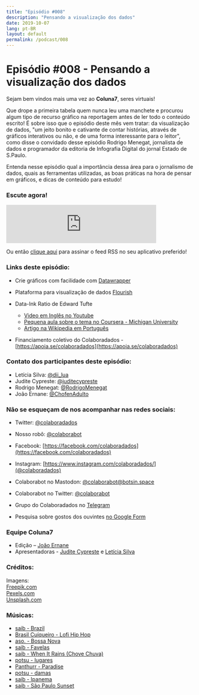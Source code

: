 ```yaml
---
title: "Episódio #008"
description: "Pensando a visualização dos dados"
date: 2019-10-07
lang: pt-BR
layout: default
permalink: /podcast/008
---
```


# Episódio #008 - Pensando a visualização dos dados

Sejam bem vindos mais uma vez ao **Coluna7**, seres virtuais!

Que drope a primeira tabela quem nunca leu uma manchete e procurou algum tipo de recurso gráfico na reportagem antes de ler todo o conteúdo escrito! É sobre isso que o episódio deste mês vem tratar: da visualização de dados, "um jeito bonito e cativante de contar histórias, através de gráficos interativos ou não, e de uma forma interessante para o leitor", como disse o convidado desse episódio Rodrigo Menegat, jornalista de dados e programador da editoria de Infografia Digital do jornal Estado de S.Paulo.

Entenda nesse episódio qual a importância dessa área para o jornalismo de dados, quais as ferramentas utilizadas, as boas práticas na hora de pensar em gráficos, e dicas de conteúdo para estudo!

### Escute agora!

<iframe src="https://anchor.fm/coluna7/embed/episodes/Episdio-008---Pensando-a-visualizao-dos-dados-e6cqft" height="102px" width="400px" frameborder="0" scrolling="no"></iframe>

Ou então [clique aqui](https://anchor.fm/s/951cc10/podcast/rss) para assinar o feed RSS no seu aplicativo preferido!

### Links deste episódio:

- Crie gráficos com facilidade com [Datawrapper](https://www.datawrapper.de/)
- Plataforma para visualização de dados [Flourish](https://flourish.studio/)
- Data-Ink Ratio de Edward Tufte

  - [Video em Inglês no Youtube](https://www.youtube.com/watch?v=JIMUzJzqaA8)
  - [Pequena aula sobre o tema no Coursera - Michigan University](https://www.coursera.org/lecture/python-plotting/graphical-heuristics-data-ink-ratio-edward-tufte-qFnP9)
  - [Artigo na Wikipedia em Português](https://pt.wikipedia.org/wiki/Data-ink)

- Financiamento coletivo do Colaboradados - [https://apoia.se/colaboradados](https://apoia.se/colaboradados)

### Contato dos participantes deste episódio:

- Letícia Silva: [@dii_lua](https://www.twitter.com/dii_lua)
- Judite Cypreste: [@juditecypreste](https://www.twitter.com/juditecypreste)
- Rodrigo Menegat: [@RodrigoMenegat](https://twitter.com/RodrigoMenegat)
- João Ernane: [@ChofenAdulto](https://twitter.com/ChofenAdulto)

### Não se esqueçam de nos acompanhar nas redes sociais:

- Twitter: [@colaboradados](https://twitter.com/colaboradados)
- Nosso robô: [@colaborabot](https://twitter.com/colabora_bot)
- Facebook: [https://facebook.com/colaboradados](https://facebook.com/colaboradados)
- Instagram: [https://www.instagram.com/colaboradados/](@colaboradados)

- Colaborabot no Mastodon: [@colaborabot@botsin.space](https://botsin.space/@colaborabot)
- Colaborabot no Twitter: [@colaborabot](https://twitter.com/colabora_bot)

- Grupo do Colaboradados no [Telegram](t.me/colaboradados)
- Pesquisa sobre gostos dos ouvintes [no Google Form](https://docs.google.com/forms/d/e/1FAIpQLSc3cHzm0CdRLY58jbYZjjcYj7q7mI9lsYx5ljLtWJ122MtUcA/viewform)

### Equipe Coluna7

- Edição – [João Ernane](https://twitter.com/ChofenAdulto)
- Apresentadoras - [Judite Cypreste](https://twitter.com/juditecypreste) e [Letícia Silva](https://twitter.com/dii_lua)

### Créditos:

Imagens:  
[Freepik.com](https://www.freepik.com/)  
[Pexels.com](https://www.pexels.com)  
[Unsplash.com](https://unsplash.com)

### Músicas:

- [saib - Brazil](https://soundcloud.com/saib_eats/brazil)
- [Brasil Cuíqueiro - Lofi Hip Hop](https://youtu.be/-h2-TTsyuv8)
- [aso. - Bossa Nova](https://soundcloud.com/aricogle/bossa-nova)
- [saib - Favelas](https://soundcloud.com/cultclassicrecords/saib-03-favelas)
- [saib - When It Rains (Chove Chuva)](https://soundcloud.com/cultclassicrecords/saib-02-when-it-rains-chove)
- [potsu - lugares](https://soundcloud.com/potsupotsu/lugares)
- [Panthurr - Paradise](https://soundcloud.com/panthurr/paradise)
- [potsu - damas](https://soundcloud.com/potsupotsu/damas)
- [saib - Ipanema](https://soundcloud.com/cultclassicrecords/saib-08-ipanema)
- [saib - São Paulo Sunset](https://soundcloud.com/saib_eats/sao-paulo)
